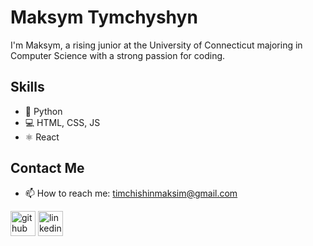 # Maksym Tymchyshyn
I'm Maksym, a rising junior at the University of Connecticut majoring in Computer Science with a strong passion for coding.

## Skills
+ 🐍 Python
+ 💻 HTML, CSS, JS
+ ⚛️ React

## Contact Me
- 📫 How to reach me: timchishinmaksim@gmail.com 

[<img src='https://cdn.jsdelivr.net/npm/simple-icons@3.0.1/icons/github.svg' alt='github' height='40'>](https://github.com/MaksymTymchyshyn)  [<img src='https://cdn.jsdelivr.net/npm/simple-icons@3.0.1/icons/linkedin.svg' alt='linkedin' height='40'>](https://www.linkedin.com/in/maksym-tymchyshyn//)  
